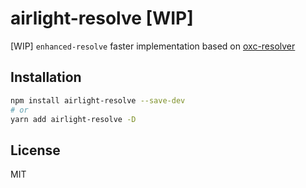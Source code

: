 # airlight-resolve \[WIP\]

\[WIP\] `enhanced-resolve` faster implementation based on [oxc-resolver](https://github.com/oxc-project/oxc_resolver)

## Installation

```bash
npm install airlight-resolve --save-dev
# or
yarn add airlight-resolve -D
```

## License

MIT
